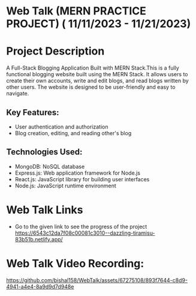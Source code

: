 # Web Talk (MERN PRACTICE PROJECT) ( 11/11/2023 - 11/21/2023)
# Project Description
A Full-Stack Blogging Application Built with MERN Stack.This is a fully functional blogging website built using the MERN Stack. It allows users to create their own accounts, write and edit blogs, and read blogs written by other users. The website is designed to be user-friendly and easy to navigate.
## Key Features:
- User authentication and authorization
- Blog creation, editing, and reading other's blog

## Technologies Used:
  - MongoDB: NoSQL database
  - Express.js: Web application framework for Node.js
  - React.js: JavaScript library for building user interfaces
  - Node.js: JavaScript runtime environment
    
# Web Talk Links
- Go to the given link to see the progress of the project https://6543c12da7f08c00081c3010--dazzling-tiramisu-83b51b.netlify.app/
# Web Talk Video Recording: 
 https://github.com/bishal158/WebTalk/assets/67275108/893f7644-c8d9-4941-a4e4-8a9d9d7d948e



